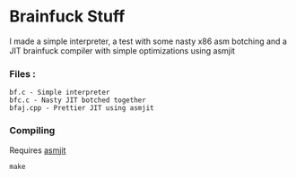 # Brainfuck Stuff
I made a simple interpreter, a test with some nasty x86 asm botching and a JIT brainfuck compiler with simple optimizations using asmjit

### Files :
```
bf.c - Simple interpreter
bfc.c - Nasty JIT botched together
bfaj.cpp - Prettier JIT using asmjit
```

### Compiling
Requires [asmjit](https://github.com/asmjit/asmjit)
```
make
```